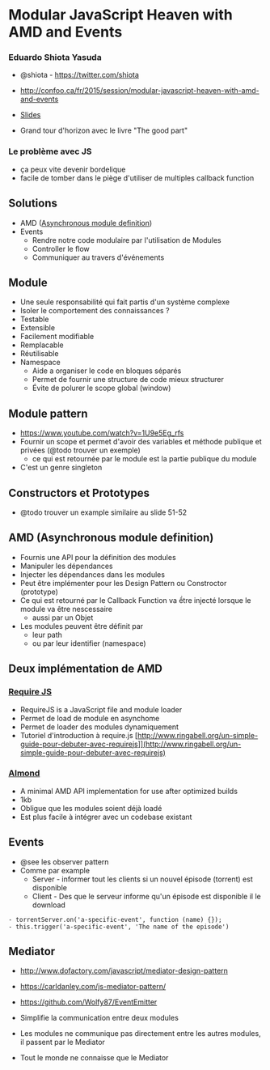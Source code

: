 
# Modular JavaScript Heaven with AMD and Events

### Eduardo Shiota Yasuda
- @shiota - https://twitter.com/shiota

- http://confoo.ca/fr/2015/session/modular-javascript-heaven-with-amd-and-events
- [Slides](http://www.slideshare.net/eshiota/javascript-modular-e-eventdriven)


- Grand tour d'horizon avec le livre "The good part"
### Le problème avec JS

- ça peux vite devenir bordelique
- facile de tomber dans le piège d'utiliser de multiples callback function

## Solutions

- AMD ([Asynchronous module definition](http://en.wikipedia.org/wiki/Asynchronous_module_definition))
- Events 
    - Rendre notre code modulaire par l'utilisation de Modules
    - Controller le flow
    - Communiquer au travers d'événements

## Module
- Une seule responsabilité qui fait partis d'un système complexe
- Isoler le comportement des connaissances ?
- Testable
- Extensible
- Facilement modifiable
- Remplacable
- Réutilisable
- Namespace
    - Aide a organiser le code en bloques séparés
    - Permet de fournir une structure de code mieux structurer
    - Évite de polurer le scope global (window)
## Module pattern
- https://www.youtube.com/watch?v=1U9e5Eg_rfs
- Fournir un scope et permet d'avoir des variables et méthode publique et privées (@todo trouver un exemple)
    - ce qui est retournée par le module est la partie publique du module
- C'est un genre singleton

## Constructors et Prototypes
- @todo trouver un example similaire au slide 51-52

## AMD (Asynchronous module definition)
- Fournis une API pour la définition des modules
- Manipuler les dépendances
- Injecter les dépendances dans les modules
- Peut être implémenter pour les Design Pattern ou Constroctor (prototype)
- Ce qui est retourné par le Callback Function va ềtre injecté lorsque le module va être nescessaire
    - aussi par un Objet
- Les modules peuvent être définit par
    - leur path
    - ou par leur identifier (namespace)
    
## Deux implémentation de AMD

### [Require JS](http://requirejs.org)

- RequireJS is a JavaScript file and module loader
- Permet de load de module en asynchome
- Permet de loader des modules dynamiquement
- Tutoriel d'introduction à require.js [http://www.ringabell.org/un-simple-guide-pour-debuter-avec-requirejs]](http://www.ringabell.org/un-simple-guide-pour-debuter-avec-requirejs)

### [Almond](https://github.com/jrburke/almond) 

- A minimal AMD API implementation for use after optimized builds
- 1kb
- Obligue que les modules soient déjà loadé
- Est plus facile à intégrer avec un codebase existant

## Events

- @see les observer pattern
- Comme par example
    - Server - informer tout les clients si un nouvel épisode (torrent) est disponible
    - Client - Des que le serveur informe qu'un épisode est disponible il le download


```
- torrentServer.on('a-specific-event', function (name) {});
- this.trigger('a-specific-event', 'The name of the episode')
```

## Mediator
- http://www.dofactory.com/javascript/mediator-design-pattern
- https://carldanley.com/js-mediator-pattern/
- https://github.com/Wolfy87/EventEmitter

- Simplifie la communication entre deux modules
- Les modules ne communique pas directement entre les autres modules, il passent par le Mediator
- Tout le monde ne connaisse que le Mediator





